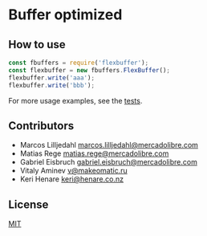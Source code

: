 # Buffer optimized

## How to use
```js
const fbuffers = require('flexbuffer');
const flexbuffer = new fbuffers.FlexBuffer();
flexbuffer.write('aaa');
flexbuffer.write('bbb');
```

For more usage examples, see the [tests](https://github.com/kerihenare/flexbuffer-node/blob/master/src/__tests__/flexbuffer.test.ts).

## Contributors
 * Marcos Lilljedahl <marcos.lilljedahl@mercadolibre.com>
 * Matias Rege <matias.rege@mercadolibre.com>
 * Gabriel Eisbruch <gabriel.eisbruch@mercadolibre.com>
 * Vitaly Aminev <v@makeomatic.ru>
 * Keri Henare <keri@henare.co.nz>

## License
  [MIT](LICENSE)
